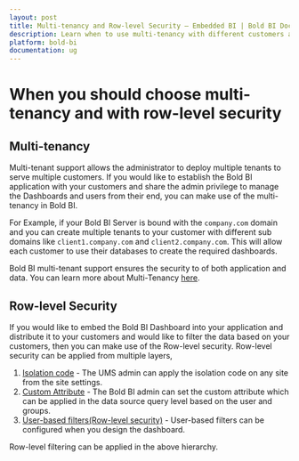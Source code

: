 ```yaml
---
layout: post
title: Multi-tenancy and Row-level Security – Embedded BI | Bold BI Docs
description: Learn when to use multi-tenancy with different customers and row-level security in embedded scenarios with Bold BI.
platform: bold-bi
documentation: ug
---
```


# When you should choose multi-tenancy and with row-level security

## Multi-tenancy

Multi-tenant support allows the administrator to deploy multiple tenants to serve multiple customers.
If you would like to establish the Bold BI application with your customers and share the admin privilege to manage the Dashboards and users from their end, you can make use of the multi-tenancy in Bold BI.

For Example, if your Bold BI Server is bound with the `company.com` domain and you can create multiple tenants to your customer with different sub domains like `client1.company.com` and `client2.company.com`. This will allow each customer to use their databases to create the required dashboards.

Bold BI multi-tenant support ensures the security to of both application and data. You can learn more about Multi-Tenancy [here](/multi-tenancy/).

## Row-level Security

If you would like to embed the Bold BI Dashboard into your application and distribute it to your customers and would like to filter the data based on your customers, then you can make use of the Row-level security. Row-level security can be applied from multiple layers,

1. [Isolation code](/working-with-data-sources/configuring-isolation-code/) - The UMS admin can apply the isolation code on any site from the site settings.
2. [Custom Attribute](/working-with-data-sources/configuring-custom-attribute/) - The Bold BI admin can set the custom attribute which can be applied in the data source query level based on the user and groups.
3. [User-based filters(Row-level security)](/working-with-data-sources/user-filter/) - User-based filters can be configured when you design the dashboard.

Row-level filtering can be applied in the above hierarchy.


